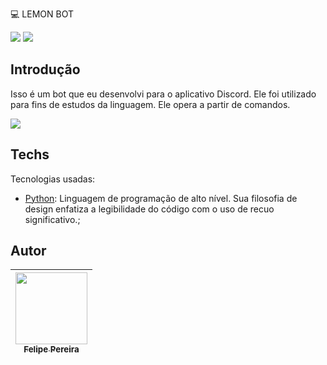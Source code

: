 💻​ LEMON BOT

<p align="left">
 
<img src="http://img.shields.io/static/v1?label=STATUS&message=EM%20DESENVOLVIMENTO&color=GREEN&style=for-the-badge"/> 

<img src="https://img.shields.io/aur/license/c?color=gree&label=LICENCE&style=for-the-badge">


## Introdução
Isso é um bot que eu desenvolvi para o aplicativo Discord. Ele foi utilizado para fins de estudos da linguagem. Ele opera a partir de comandos.


<img src="https://cdn.discordapp.com/attachments/953758020750409770/1025618734003535882/lemonbot.png" >

## Techs

Tecnologias usadas:

* [Python](https://www.python.org/): Linguagem de programação de alto nível. Sua filosofia de design enfatiza a legibilidade do código com o uso de recuo significativo.;
## Autor

| [<img src="https://cdn.discordapp.com/attachments/920700154204553226/1013985974004502640/unknown.png" width=115><br><sub>Felipe Pereira</sub>](https://github.com/felipepx) |
| :-------------------------------------------------------------------------------------------------------------------------------------------------------------------------: |
